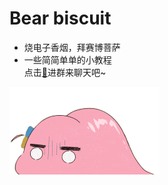 # Bear biscuit

* 烧电子香烟，拜赛博菩萨  
* 一些简简单单的小教程  
点击[🐧](http://qm.qq.com/cgi-bin/qm/qr?_wv=1027&k=bLUWoAmORMaCrGR5bxeA4tF967jkS7my&authKey=2qRnyVMXaf8tsBNujVX1qpqgP9Js8C1zFL7%2Bv4Xx4cQK68NVBONxZXbC8qBD%2BC0j&noverify=0&group_code=828718344)进群来聊天吧~  

![2b 图片](img/bocchi.gif)
